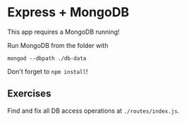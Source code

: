 # Express + MongoDB

This app requires a MongoDB running!

Run MongoDB from the folder with

    mongod --dbpath ./db-data

Don't forget to `npm install`!

## Exercises

Find and fix all DB access operations at `./routes/index.js`.
